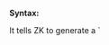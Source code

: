 **Syntax:**

<?script [type="text/javascript"] [src="''uri''"] [charset="''encoding''"]
  [content="''javascript snippet''"] [if="..."] [unless="..."]?>

It tells ZK to generate a `

<script>

` inside `

<head>

` **after ZK default JavaScript and CSS files**. Thus, it can be
used to override what is defined in ZK default JavaScript code.
Currently, only HTML-based clients (so-called browsers) support it.
Furthermore, an HTML SCRIPT tag is generated for each of these
declarations.

You can specify whatever attributes you like; it is up to the browser to
interpret. ZK only evaluates the `if` and `unless` attributes, and
encodes the URI of the `href` and `src` attribute (by use of
[org.zkoss.zk.ui.Execution#encodeURL(java.lang.String)](https://www.zkoss.org/javadoc/latest/zk/org/zkoss/zk/ui/Execution.html#encodeURL(java.lang.String))).
So you can specify an absolute or relative path. ZK generates all other
attributes directly to the client.

```xml
<?script src="/js/foo.js"?>
<?script content="var foo = true; if (zk.ie) doSomething();"?>

 <window title="My App">
     My content
 </window>
```

As shown above, the attribute value could span multiple lines.

# Alternatives

Alternatively, you could use [the script component]({{site.baseurl}}/zk_component_ref/script)
to embed JavaScript code. The script component supports more features
such as defer, but it has some memory footprint at the server (since it
is a component).

# Limitation: Ignored by Inclusion

Notice that these header directives are effective only when you visit
the page directly. In other words, they are ignored if a page is
included by another page with <include>, <apply>, or servlets API. Also,
they are ignored if the page is a `zhtml` file.
